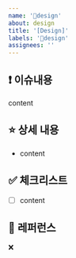 ```yaml
---
name: '🎀design'
about: design
title: '[Design]'
labels: '🎀design'
assignees: ''
---
```


## :exclamation: **이슈내용**

content

:star: **상세 내용**
---

- content

:white_check_mark: **체크리스트**
---

- [ ] content

:mag_right: **레퍼런스**
---

❌
